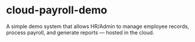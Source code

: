 # cloud-payroll-demo
A simple demo system that allows HR/Admin to manage employee records, process payroll, and generate reports — hosted in the cloud.
